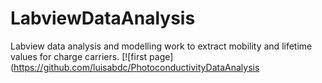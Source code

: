# LabviewDataAnalysis
Labview data analysis and modelling work to extract mobility and lifetime values for charge carriers.
[![first page](https://github.com/luisabdc/PhotoconductivityDataAnalysis
